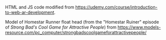 HTML and JS code modified from <https://udemy.com/course/introduction-to-web-ar-development>.

Model of Homestar Runner float head (from the "Homestar Ruiner" episode of
_Strong Bad's Cool Game for Attractive People_) from <https://www.models-resource.com/pc_computer/strongbadscoolgameforattractivepeople/>